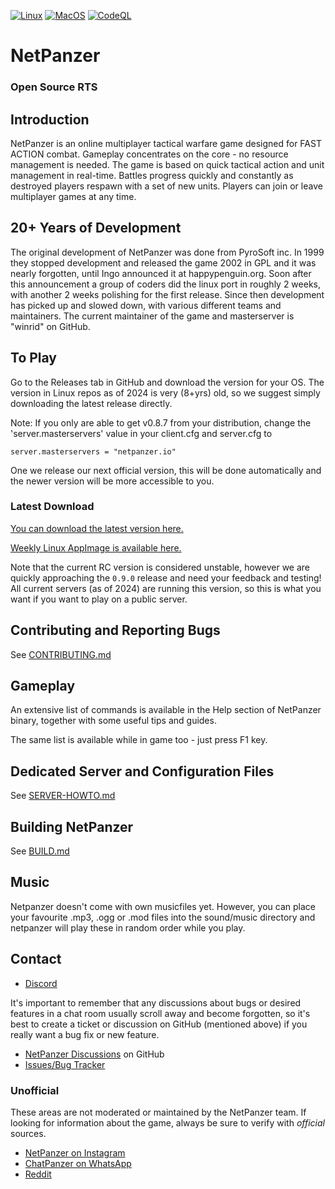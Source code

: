 [![Linux](https://github.com/netpanzer/netpanzer/actions/workflows/c-cpp.yml/badge.svg)](https://github.com/netpanzer/netpanzer/actions/workflows/c-cpp.yml)
[![MacOS](https://github.com/netpanzer/netpanzer/actions/workflows/macos.yml/badge.svg)](https://github.com/netpanzer/netpanzer/actions/workflows/macos.yml)
[![CodeQL](https://github.com/netpanzer/netpanzer/actions/workflows/codeql.yml/badge.svg)](https://github.com/netpanzer/netpanzer/actions/workflows/codeql.yml)
# NetPanzer
### Open Source RTS

## Introduction

NetPanzer is an online multiplayer tactical warfare game designed for FAST
ACTION combat. Gameplay concentrates on the core - no resource management is
needed. The game is based on quick tactical action and unit management in
real-time. Battles progress quickly and constantly as destroyed players respawn
with a set of new units. Players can join or leave multiplayer games at any
time.

## 20+ Years of Development

The original development of NetPanzer was done from PyroSoft inc. In
1999 they stopped development and released the game 2002 in GPL and it was nearly
forgotten, until Ingo announced it at happypenguin.org. Soon after this
announcement a group of coders did the linux port in roughly 2 weeks, with
another 2 weeks polishing for the first release. Since then development has picked up and slowed
down, with various different teams and maintainers. The current maintainer of the game and masterserver
is "winrid" on GitHub.

## To Play

Go to the Releases tab in GitHub and download the version for your OS. The version in Linux repos as of 2024
is very (8+yrs) old, so we suggest simply downloading the latest release directly.

Note: If you only are able to get v0.8.7 from your distribution, change the
'server.masterservers' value in your client.cfg and server.cfg to

    server.masterservers = "netpanzer.io"

One we release our next official version, this will be done automatically and the
newer version will be more accessible to you.

### Latest Download

[You can download the latest version here.](https://github.com/netpanzer/netpanzer/releases)

[Weekly Linux AppImage is available here.](https://github.com/netpanzer/netpanzer/releases/tag/appimage-weekly)

Note that the current RC version is considered unstable, however we are quickly approaching the `0.9.0` release and
need your feedback and testing! All current servers (as of 2024) are running this version, so this is what you want
if you want to play on a public server.

## Contributing and Reporting Bugs

See [CONTRIBUTING.md](CONTRIBUTING.md)

## Gameplay

An extensive list of commands is available in the Help section of NetPanzer binary,
together with some useful tips and guides.

The same list is available while in game too - just press F1 key.

## Dedicated Server and Configuration Files

See
[SERVER-HOWTO.md](docs/SERVER-HOWTO.md)

## Building NetPanzer

See [BUILD.md](BUILD.md)

## Music

Netpanzer doesn't come with own musicfiles yet. However, you can place your
favourite .mp3, .ogg or .mod files into the sound/music directory and netpanzer
will play these in random order while you play.

## Contact

* [Discord](https://discord.gg/kCAB2CMswd)

It's important to remember that any discussions about bugs or desired features
in a chat room usually scroll away and become forgotten, so it's best to
create a ticket or discussion on GitHub (mentioned above) if you really want a
bug fix or new feature.

* [NetPanzer Discussions](https://github.com/netpanzer/netpanzer/discussions) on GitHub
* [Issues/Bug Tracker](https://github.com/netpanzer/netpanzer/issues)

### Unofficial

These areas are not moderated or maintained by the NetPanzer team. If looking
for information about the game, always be sure to verify with *official*
sources.

* [NetPanzer on Instagram](https://www.instagram.com/netpanzer/)
* [ChatPanzer on WhatsApp](https://chat.whatsapp.com/8CJHyZAzc4XKgbm4CkVpWJ)
* [Reddit](https://www.reddit.com/r/netpanzer)
